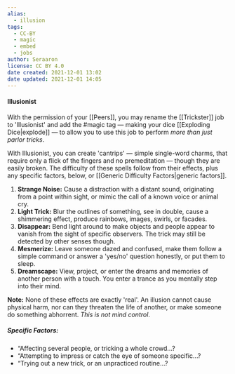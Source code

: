 ```yaml
---
alias:
  - illusion
tags:
  - CC-BY
  - magic
  - embed
  - jobs
author: Seraaron
license: CC BY 4.0
date created: 2021-12-01 13:02
date updated: 2021-12-01 14:05
---
```


#### Illusionist

With the permission of your [[Peers]], you may rename the [[Trickster]] job to 'Illusionist' and add the #magic tag — making your dice [[Exploding Dice|explode]] — to allow you to use this job to perform _more than just parlor tricks_.

With Illusionist, you can create 'cantrips' — simple single-word charms, that require only a flick of the fingers and no premeditation — though they are easily broken. The difficulty of these spells follow from their effects, plus any specific factors, below, or [[Generic Difficulty Factors|generic factors]].

1. **Strange Noise:** Cause a distraction with a distant sound, originating from a point within sight, or mimic the call of a known voice or animal cry.
2. **Light Trick:** Blur the outlines of something, see in double, cause a shimmering effect, produce rainbows, images, swirls, or facades.
3. **Disappear:** Bend light around to make objects and people appear to vanish from the sight of specific observers. The trick may still be detected by other senses though.
4. **Mesmerize:** Leave someone dazed and confused, make them follow a simple command or answer a 'yes/no' question honestly, or put them to sleep.
5. **Dreamscape:** View, project, or enter the dreams and memories of another person with a touch. You enter a trance as you mentally step into their mind.

**Note:** None of these effects are exactly 'real'. An illusion cannot cause physical harm, nor can they threaten the life of another, or make someone do something abhorrent. _This is not mind control_.

##### Specific Factors:

- “Affecting several people, or tricking a whole crowd...?
- “Attempting to impress or catch the eye of someone specific...?
- “Trying out a new trick, or an unpracticed routine...?
